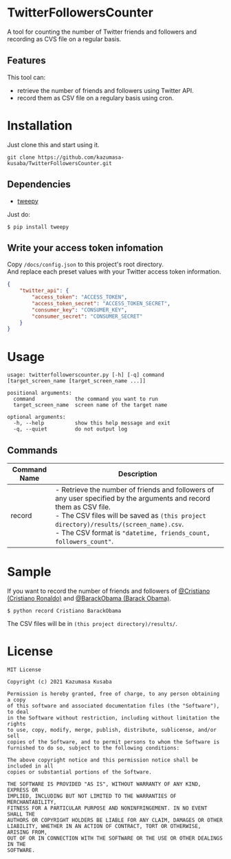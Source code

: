 # TwitterFollowersCounter
A tool for counting the number of Twitter friends and followers and recording as CVS file on a regular basis.

## Features
This tool can:  
* retrieve the number of friends and followers using Twitter API.  
* record them as CSV file on a regulary basis using cron.  

# Installation
Just clone this and start using it.  
```console
git clone https://github.com/kazumasa-kusaba/TwitterFollowersCounter.git
```

## Dependencies
* [tweepy](https://github.com/tweepy/tweepy)
  
Just do:  
```console
$ pip install tweepy
```

## Write your access token infomation
Copy `/docs/config.json` to this project's root directory.  
And replace each preset values with your Twitter access token information.  
```json
{
    "twitter_api": {
        "access_token": "ACCESS_TOKEN",
        "access_token_secret": "ACCESS_TOKEN_SECRET",
        "consumer_key": "CONSUMER_KEY",
        "consumer_secret": "CONSUMER_SECRET"
    }
}
```

# Usage
```
usage: twitterfollowerscounter.py [-h] [-q] command [target_screen_name [target_screen_name ...]]

positional arguments:
  command             the command you want to run
  target_screen_name  screen name of the target name

optional arguments:
  -h, --help          show this help message and exit
  -q, --quiet         do not output log
```

## Commands
| Command Name | Description |
|--------------|-------------|
| record       | - Retrieve the number of friends and followers of any user specified by the arguments and record them as CSV file.<br>- The CSV files will be saved as `(this project directory)/results/(screen_name).csv`.<br>- The CSV format is `"datetime, friends_count, followers_count"`. |

# Sample
If you want to record the number of friends and followers of [@Cristiano (Cristiano Ronaldo)](https://twitter.com/cristiano) and [@BarackObama (Barack Obama)](https://twitter.com/barackobama).  
```console
$ python record Cristiano BarackObama
```
The CSV files will be in `(this project directory)/results/`.  

# License
```
MIT License

Copyright (c) 2021 Kazumasa Kusaba

Permission is hereby granted, free of charge, to any person obtaining a copy
of this software and associated documentation files (the "Software"), to deal
in the Software without restriction, including without limitation the rights
to use, copy, modify, merge, publish, distribute, sublicense, and/or sell
copies of the Software, and to permit persons to whom the Software is
furnished to do so, subject to the following conditions:

The above copyright notice and this permission notice shall be included in all
copies or substantial portions of the Software.

THE SOFTWARE IS PROVIDED "AS IS", WITHOUT WARRANTY OF ANY KIND, EXPRESS OR
IMPLIED, INCLUDING BUT NOT LIMITED TO THE WARRANTIES OF MERCHANTABILITY,
FITNESS FOR A PARTICULAR PURPOSE AND NONINFRINGEMENT. IN NO EVENT SHALL THE
AUTHORS OR COPYRIGHT HOLDERS BE LIABLE FOR ANY CLAIM, DAMAGES OR OTHER
LIABILITY, WHETHER IN AN ACTION OF CONTRACT, TORT OR OTHERWISE, ARISING FROM,
OUT OF OR IN CONNECTION WITH THE SOFTWARE OR THE USE OR OTHER DEALINGS IN THE
SOFTWARE.
```

